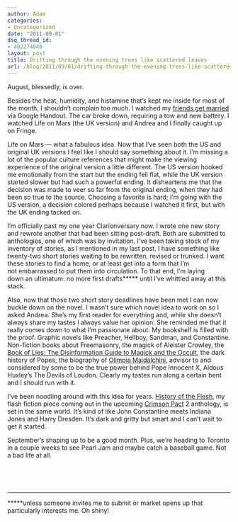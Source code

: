 ```yaml
---
author: Adam
categories:
- Uncategorized
date: "2011-09-01"
dsq_thread_id:
- 402274049
layout: post
title: Drifting through the evening trees like scattered leaves
url: /blog/2011/09/01/drifting-through-the-evening-trees-like-scattered-leaves/
---
```

August, blessedly, is over.

Besides the heat, humidity, and histamine that&#8217;s kept me inside for most of the month, I shouldn&#8217;t complain too much. I watched my [friends get married](1) via Google Handout. The car broke down, requiring a tow and new battery. I watched Life on Mars (the UK version) and Andrea and I finally caught up on Fringe.

Life on Mars &#8212; what a fabulous idea. Now that I&#8217;ve seen both the US and original UK versions I feel like I should say something about it. I&#8217;m missing a lot of the popular culture references that might make the viewing experience of the original version a little different. The US version hooked me emotionally from the start but the ending fell flat, while the UK version started slower but had such a powerful ending. It disheartens me that the decision was made to veer so far from the original ending, when they had been so true to the source. Choosing a favorite is hard; I&#8217;m going with the US version, a decision colored perhaps because I watched it first, but with the UK ending tacked on.

I&#8217;m officially past my one year Clarionversary now. I wrote one new story and rewrote another that had been sitting post-draft. Both are submitted to anthologies, one of which was by invitation. I&#8217;ve been taking stock of my inventory of stories, as I mentioned in my last post. I have something like twenty-two short stories waiting to be rewritten, revised or trunked. I want these stories to find a home, or at least get into a form that I&#8217;m not embarrassed to put them into circulation. To that end, I&#8217;m laying down an ultimatum: no more first drafts***** until I&#8217;ve whittled away at this stack.

Also, now that those two short story deadlines have been met I can now buckle down on the novel. I wasn&#8217;t sure which novel idea to work on so I asked Andrea. She&#8217;s my first reader for everything and, while she doesn&#8217;t always share my tastes I always value her opinion. She reminded me that it really comes down to what I&#8217;m passionate about. My bookshelf is filled with the proof. Graphic novels like Preacher, Hellboy, Sandman, and Constantine. Non-fiction books about Freemasonry, the magick of Aleister Crowley, the [Book of Lies: The Disinformation Guide to Magick and the Occult](2), the dark history of Popes, the biography of [Olimpia Maidalchini](3), advisor to and considered by some to be the true power behind Pope Innocent X, Aldous Huxley&#8217;s The Devils of Loudon. Clearly my tastes run along a certain bent and I should run with it.

I&#8217;ve been noodling around with this idea for years. [History of the Flesh](4), my flash fiction piece coming out in the upcoming [Crimson Pact](5) 2 anthology, is set in the same world. It&#8217;s kind of like John Constantine meets Indiana Jones and Harry Dresden. It&#8217;s dark and gritty but smart and I can&#8217;t wait to get it started.

September&#8217;s shaping up to be a good month. Plus, we&#8217;re heading to Toronto in a couple weeks to see Pearl Jam and maybe catch a baseball game. Not a bad life at all.

&nbsp;

&nbsp;

* * *

*****unless someone invites me to submit or market opens up that particularly interests me. Oh shiny!

 [1]: http://inkhaven.net/2011/08/official-wedding-report/
 [2]: http://www.goodreads.com/book/show/22446.Book_of_Lies
 [3]: http://en.wikipedia.org/wiki/Olimpia_Maidalchini
 [4]: http://www.youtube.com/watch?v=EqJdBofB-ps
 [5]: http://www.thecrimsonpact.com/
